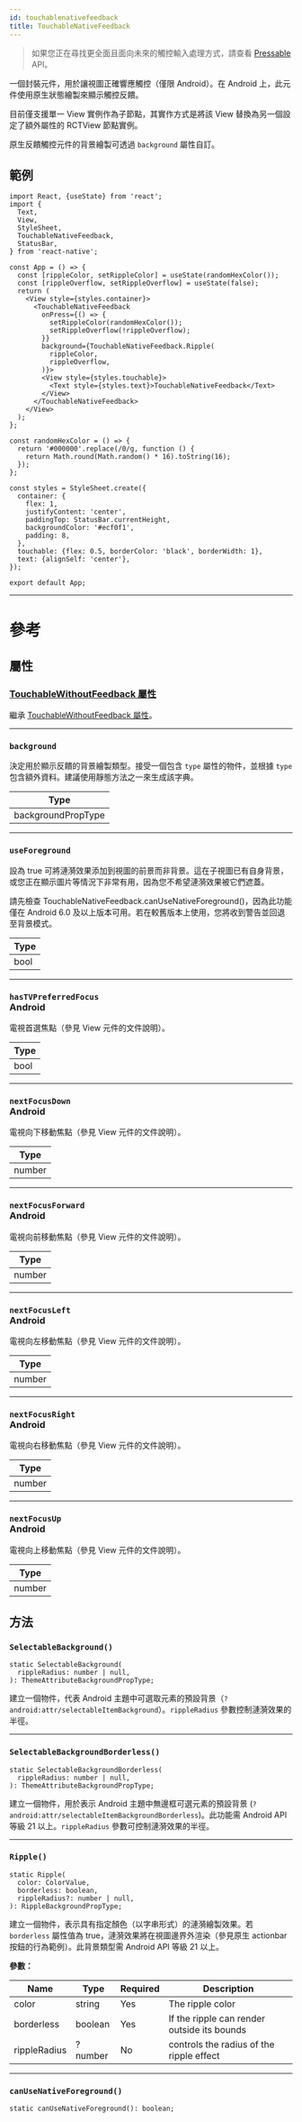 ```yaml
---
id: touchablenativefeedback
title: TouchableNativeFeedback
---
```


> 如果您正在尋找更全面且面向未來的觸控輸入處理方式，請查看 [Pressable](pressable.md) API。

一個封裝元件，用於讓視圖正確響應觸控（僅限 Android）。在 Android 上，此元件使用原生狀態繪製來顯示觸控反饋。

目前僅支援單一 View 實例作為子節點，其實作方式是將該 View 替換為另一個設定了額外屬性的 RCTView 節點實例。

原生反饋觸控元件的背景繪製可透過 `background` 屬性自訂。

## 範例

```SnackPlayer name=TouchableNativeFeedback%20Android%20Component%20Example&supportedPlatforms=android
import React, {useState} from 'react';
import {
  Text,
  View,
  StyleSheet,
  TouchableNativeFeedback,
  StatusBar,
} from 'react-native';

const App = () => {
  const [rippleColor, setRippleColor] = useState(randomHexColor());
  const [rippleOverflow, setRippleOverflow] = useState(false);
  return (
    <View style={styles.container}>
      <TouchableNativeFeedback
        onPress={() => {
          setRippleColor(randomHexColor());
          setRippleOverflow(!rippleOverflow);
        }}
        background={TouchableNativeFeedback.Ripple(
          rippleColor,
          rippleOverflow,
        )}>
        <View style={styles.touchable}>
          <Text style={styles.text}>TouchableNativeFeedback</Text>
        </View>
      </TouchableNativeFeedback>
    </View>
  );
};

const randomHexColor = () => {
  return '#000000'.replace(/0/g, function () {
    return Math.round(Math.random() * 16).toString(16);
  });
};

const styles = StyleSheet.create({
  container: {
    flex: 1,
    justifyContent: 'center',
    paddingTop: StatusBar.currentHeight,
    backgroundColor: '#ecf0f1',
    padding: 8,
  },
  touchable: {flex: 0.5, borderColor: 'black', borderWidth: 1},
  text: {alignSelf: 'center'},
});

export default App;
```

---

# 參考

## 屬性

### [TouchableWithoutFeedback 屬性](touchablewithoutfeedback.md#props)

繼承 [TouchableWithoutFeedback 屬性](touchablewithoutfeedback.md#props)。

---

### `background`

決定用於顯示反饋的背景繪製類型。接受一個包含 `type` 屬性的物件，並根據 `type` 包含額外資料。建議使用靜態方法之一來生成該字典。

| Type               |
| ------------------ |
| backgroundPropType |

---

### `useForeground`

設為 true 可將漣漪效果添加到視圖的前景而非背景。這在子視圖已有自身背景，或您正在顯示圖片等情況下非常有用，因為您不希望漣漪效果被它們遮蓋。

請先檢查 TouchableNativeFeedback.canUseNativeForeground()，因為此功能僅在 Android 6.0 及以上版本可用。若在較舊版本上使用，您將收到警告並回退至背景模式。

| Type |
| ---- |
| bool |

---

### `hasTVPreferredFocus` <div class="label android">Android</div>

電視首選焦點（參見 View 元件的文件說明）。

| Type |
| ---- |
| bool |

---

### `nextFocusDown` <div class="label android">Android</div>

電視向下移動焦點（參見 View 元件的文件說明）。

| Type   |
| ------ |
| number |

---

### `nextFocusForward` <div class="label android">Android</div>

電視向前移動焦點（參見 View 元件的文件說明）。

| Type   |
| ------ |
| number |

---

### `nextFocusLeft` <div class="label android">Android</div>

電視向左移動焦點（參見 View 元件的文件說明）。

| Type   |
| ------ |
| number |

---

### `nextFocusRight` <div class="label android">Android</div>

電視向右移動焦點（參見 View 元件的文件說明）。

| Type   |
| ------ |
| number |

---

### `nextFocusUp` <div class="label android">Android</div>

電視向上移動焦點（參見 View 元件的文件說明）。

| Type   |
| ------ |
| number |

## 方法

### `SelectableBackground()`

```tsx
static SelectableBackground(
  rippleRadius: number | null,
): ThemeAttributeBackgroundPropType;
```

建立一個物件，代表 Android 主題中可選取元素的預設背景（`?android:attr/selectableItemBackground`）。`rippleRadius` 參數控制漣漪效果的半徑。

---

### `SelectableBackgroundBorderless()`

```tsx
static SelectableBackgroundBorderless(
  rippleRadius: number | null,
): ThemeAttributeBackgroundPropType;
```

建立一個物件，用於表示 Android 主題中無邊框可選元素的預設背景 (`?android:attr/selectableItemBackgroundBorderless`)。此功能需 Android API 等級 21 以上。`rippleRadius` 參數可控制漣漪效果的半徑。

---

### `Ripple()`

```tsx
static Ripple(
  color: ColorValue,
  borderless: boolean,
  rippleRadius?: number | null,
): RippleBackgroundPropType;
```

建立一個物件，表示具有指定顏色（以字串形式）的漣漪繪製效果。若 `borderless` 屬性值為 true，漣漪效果將在視圖邊界外渲染（參見原生 actionbar 按鈕的行為範例）。此背景類型需 Android API 等級 21 以上。

**參數：**

| Name         | Type    | Required | Description                                 |
| ------------ | ------- | -------- | ------------------------------------------- |
| color        | string  | Yes      | The ripple color                            |
| borderless   | boolean | Yes      | If the ripple can render outside its bounds |
| rippleRadius | ?number | No       | controls the radius of the ripple effect    |

---

### `canUseNativeForeground()`

```tsx
static canUseNativeForeground(): boolean;
```